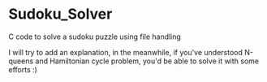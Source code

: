 # Sudoku_Solver
C code to solve a sudoku puzzle using file handling


I will try to add an explanation, in the meanwhile, if you've understood N-queens and Hamiltonian cycle problem, you'd be able to solve it with some efforts :)

